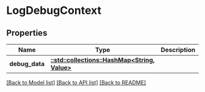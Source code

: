 # LogDebugContext

## Properties
Name | Type | Description | Notes
------------ | ------------- | ------------- | -------------
**debug_data** | [**::std::collections::HashMap<String, Value>**](Value.md) |  | [optional] 

[[Back to Model list]](../README.md#documentation-for-models) [[Back to API list]](../README.md#documentation-for-api-endpoints) [[Back to README]](../README.md)


